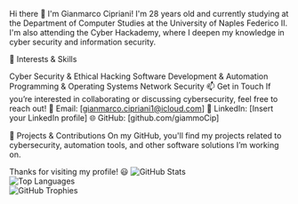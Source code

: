 Hi there 👋 I'm Gianmarco Cipriani!
I'm 28 years old and currently studying at the Department of Computer Studies at the University of Naples Federico II. I'm also attending the Cyber Hackademy, where I deepen my knowledge in cyber security and information security.

🔐 Interests & Skills

Cyber Security & Ethical Hacking
Software Development & Automation
Programming & Operating Systems
Network Security
📫 Get in Touch
If you’re interested in collaborating or discussing cybersecurity, feel free to reach out!
📧 Email: [gianmarco.cipriani1@icloud.com]
💼 LinkedIn: [Insert your LinkedIn profile]
🌐 GitHub: [github.com/giammoCip]

🚀 Projects & Contributions
On my GitHub, you'll find my projects related to cybersecurity, automation tools, and other software solutions I’m working on.

Thanks for visiting my profile! 😃
![GitHub Stats](https://github-readme-stats.vercel.app/api?username=giammoCip&show_icons=true&theme=dark)  
![Top Languages](https://github-readme-stats.vercel.app/api/top-langs/?username=giammoCip&layout=compact&theme=dark)  
![GitHub Trophies](https://github-profile-trophy.vercel.app/?username=giammoCip&theme=darkhub&no-bg=true&no-frame=true)  
